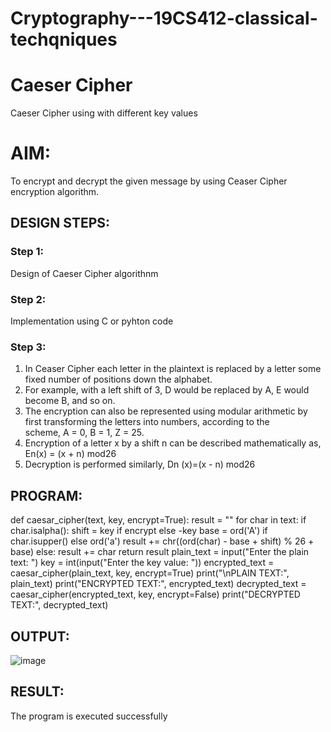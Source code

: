# Cryptography---19CS412-classical-techqniques
# Caeser Cipher
Caeser Cipher using with different key values

# AIM:

To encrypt and decrypt the given message by using Ceaser Cipher encryption algorithm.


## DESIGN STEPS:

### Step 1:

Design of Caeser Cipher algorithnm 

### Step 2:

Implementation using C or pyhton code

### Step 3:

1.	In Ceaser Cipher each letter in the plaintext is replaced by a letter some fixed number of positions down the alphabet.
2.	For example, with a left shift of 3, D would be replaced by A, E would become B, and so on.
3.	The encryption can also be represented using modular arithmetic by first transforming the letters into numbers, according to the   
    scheme, A = 0, B = 1, Z = 25.
4.	Encryption of a letter x by a shift n can be described mathematically as,
                       En(x) = (x + n) mod26
5.	Decryption is performed similarly,
                       Dn (x)=(x - n) mod26


## PROGRAM:
def caesar_cipher(text, key, encrypt=True):
    result = ""
    for char in text:
        if char.isalpha():
            shift = key if encrypt else -key
            base = ord('A') if char.isupper() else ord('a')
            result += chr((ord(char) - base + shift) % 26 + base)
        else:
            result += char
    return result
plain_text = input("Enter the plain text: ")
key = int(input("Enter the key value: "))
encrypted_text = caesar_cipher(plain_text, key, encrypt=True)
print("\nPLAIN TEXT:", plain_text)
print("ENCRYPTED TEXT:", encrypted_text)
decrypted_text = caesar_cipher(encrypted_text, key, encrypt=False)
print("DECRYPTED TEXT:", decrypted_text)

## OUTPUT:
![image](https://github.com/user-attachments/assets/aa88c4ca-f844-40b7-9993-f212a41de6d3)

## RESULT:
The program is executed successfully

